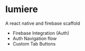 # lumiere

A react native and firebase scaffold

- Firebase Integration (Auth)
- Auth Navigation flow
- Custom Tab Buttons
